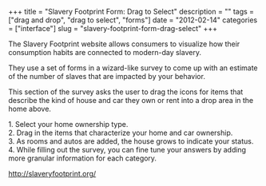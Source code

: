 +++
title = "Slavery Footprint Form: Drag to Select"
description = ""
tags = ["drag and drop", "drag to select", "forms"]
date = "2012-02-14"
categories = ["interface"]
slug = "slavery-footprint-form-drag-select"
+++


<p>The Slavery Footprint website allows consumers to visualize how their consumption habits are connected to modern-day slavery.</p>

<p>They use a set of forms in a wizard-like survey to come up with an estimate of the number of slaves that are impacted by your behavior.</p>

<p>This section of the survey asks the user to drag the icons for items that describe the kind of house and car they own or rent into a drop area in the home above.</p>

<div id="screens-full" class="clear"><div class="caption">1. Select your home ownership type.</div><div class="fullimg clear"><a href="//media.konigi.com/interface/slaveryfootprint-radios-1.png" class="group" rel="group" title="1. Select your home ownership type."><img src="//media.konigi.com/interface/slaveryfootprint-radios-1.png" alt="" class="img-responsive"></a></div></div><div id="screens-full" class="clear"><div class="caption">2. Drag in the items that characterize your home and car ownership.</div><div class="fullimg clear"><a href="//media.konigi.com/interface/slaveryfootprint-radios-2.png" class="group" rel="group" title="2. Drag in the items that characterize your home and car ownership."><img src="//media.konigi.com/interface/slaveryfootprint-radios-2.png" alt="" class="img-responsive"></a></div></div><div id="screens-full" class="clear"><div class="caption">3. As rooms and autos are added, the house grows to indicate your status.</div><div class="fullimg clear"><a href="//media.konigi.com/interface/slaveryfootprint-radios-3.png" class="group" rel="group" title="3. As rooms and autos are added, the house grows to indicate your status."><img src="//media.konigi.com/interface/slaveryfootprint-radios-3.png" alt="" class="img-responsive"></a></div></div><div id="screens-full" class="clear"><div class="caption">4. While filling out the survey, you can fine tune your answers by adding more granular information for each category.</div><div class="fullimg clear"><a href="//media.konigi.com/interface/slaveryfootprint-radios-4.png" class="group" rel="group" title="4. While filling out the survey, you can fine tune your answers by adding more granular information ..."><img src="//media.konigi.com/interface/slaveryfootprint-radios-4.png" alt="" class="img-responsive"></a></div></div>        
<p><a href="http://slaveryfootprint.org/">http://slaveryfootprint.org/</a></p>

